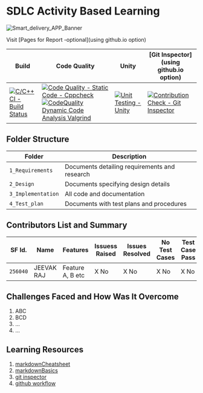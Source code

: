 # SDLC Activity Based Learning
![Smart_delivery_APP_Banner](https://github.com/JeevakRaj/Smart-Delivery-App_MiniProject-C/blob/main/MiniProject_C/1_Requirements/Smart%20Delivery%20App.png)

Visit [Pages for Report -optional](using github.io option)

Build | Code Quality | Unity | [Git Inspector](using github.io option)
------|----------|-------|--------------
[![C/C++ CI - Build Status](https://github.com/JeevakRaj/Smart-Delivery-App_MiniProject-C/actions/workflows/CI.yml/badge.svg)](https://github.com/JeevakRaj/Smart-Delivery-App_MiniProject-C/actions/workflows/CI.yml)| [![Code Quality - Static Code - Cppcheck](https://github.com/JeevakRaj/Smart-Delivery-App_MiniProject-C/actions/workflows/Code_Quality%20static_code%20CPP_check.yml/badge.svg)](https://github.com/JeevakRaj/Smart-Delivery-App_MiniProject-C/actions/workflows/Code_Quality%20static_code%20CPP_check.yml) [![CodeQuality Dynamic Code Analysis Valgrind](https://github.com/JeevakRaj/Smart-Delivery-App_MiniProject-C/actions/workflows/CodeQuality%20Dynamic.yml/badge.svg)](https://github.com/JeevakRaj/Smart-Delivery-App_MiniProject-C/actions/workflows/CodeQuality%20Dynamic.yml) | [![Unit Testing - Unity](https://github.com/JeevakRaj/Smart-Delivery-App_MiniProject-C/actions/workflows/unity.yml/badge.svg)](https://github.com/JeevakRaj/Smart-Delivery-App_MiniProject-C/actions/workflows/unity.yml) | [![Contribution Check - Git Inspector](https://github.com/JeevakRaj/Smart-Delivery-App_MiniProject-C/actions/workflows/gitinspector.yml/badge.svg)](https://github.com/JeevakRaj/Smart-Delivery-App_MiniProject-C/actions/workflows/gitinspector.yml)


## Folder Structure
Folder             | Description
-------------------| -----------------------------------------
`1_Requirements`   | Documents detailing requirements and research
`2_Design`         | Documents specifying design details
`3_Implementation` | All code and documentation
`4_Test_plan`      | Documents with test plans and procedures

## Contributors List and Summary

SF Id. |  Name   |    Features    | Issuess Raised |Issues Resolved|No Test Cases|Test Case Pass
-------|---------|----------------|----------------|---------------|-------------|--------------
`256040` | JEEVAK RAJ  | Feature A, B etc    | X No     | X No   |X No   |X No     
   

## Challenges Faced and How Was It Overcome

1. ABC
2. BCD
3. ...
4. ...

## Learning Resources
1. [markdownCheatsheet](https://github.com/adam-p/markdown-here/wiki/Markdown-Cheatsheet)
2. [markdownBasics](https://guides.github.com/features/mastering-markdown/)
3. [git inspector](https://github.com/ejwa/gitinspector.git)
4. [github workflow](https://docs.github.com/en/actions/learn-github-action)
